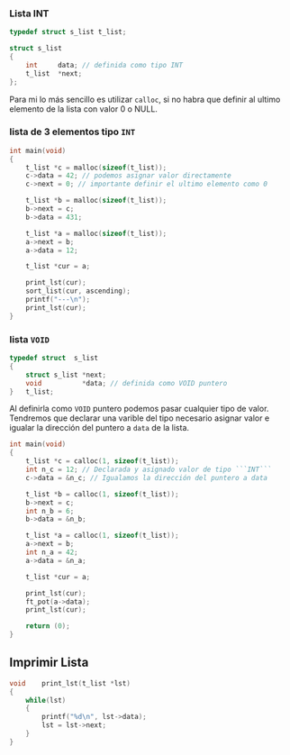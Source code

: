### Lista INT

```c
typedef struct s_list t_list;

struct s_list
{
	int     data; // definida como tipo INT
	t_list  *next;
};
```

Para mi lo más sencillo es utilizar ```calloc```, si no habra que definir al ultimo elemento de la lista con valor 0 o NULL.


### lista de 3 elementos tipo ```INT```

```c
int main(void)
{
    t_list *c = malloc(sizeof(t_list));
    c->data = 42; // podemos asignar valor directamente
    c->next = 0; // importante definir el ultimo elemento como 0

    t_list *b = malloc(sizeof(t_list));
    b->next = c;
    b->data = 431;

    t_list *a = malloc(sizeof(t_list));
    a->next = b;
    a->data = 12;

    t_list *cur = a;

    print_lst(cur);
    sort_list(cur, ascending);
    printf("---\n");
    print_lst(cur);
}
```

### lista ```VOID```
```c
typedef struct	s_list
{
    struct s_list *next;
    void          *data; // definida como VOID puntero
}	t_list;
```
Al definirla como ```VOID``` puntero podemos pasar cualquier tipo de valor.
Tendremos que declarar una varible del tipo necesario asignar valor e igualar la dirección del puntero a ```data``` de la lista.

```c
int main(void)
{
    t_list *c = calloc(1, sizeof(t_list));
    int n_c = 12; // Declarada y asignado valor de tipo ```INT```
    c->data = &n_c; // Igualamos la dirección del puntero a data

    t_list *b = calloc(1, sizeof(t_list));
    b->next = c;
    int n_b = 6;
    b->data = &n_b;

    t_list *a = calloc(1, sizeof(t_list));
    a->next = b;
    int n_a = 42;
    a->data = &n_a;

    t_list *cur = a;

    print_lst(cur);
    ft_pot(a->data);
    print_lst(cur);

    return (0);
}
```

## Imprimir Lista

```c
void    print_lst(t_list *lst)
{
    while(lst)
    {
        printf("%d\n", lst->data);
        lst = lst->next;
    }
}
```
